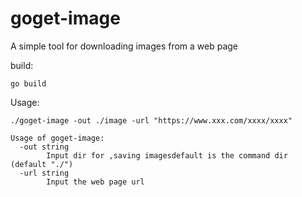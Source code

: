 # goget-image
A simple tool for downloading images from a web page

build:
```text
go build
```


Usage:

`./goget-image -out ./image -url "https://www.xxx.com/xxxx/xxxx"`

```text
Usage of goget-image:
  -out string
        Input dir for ,saving imagesdefault is the command dir (default "./")
  -url string
        Input the web page url

```